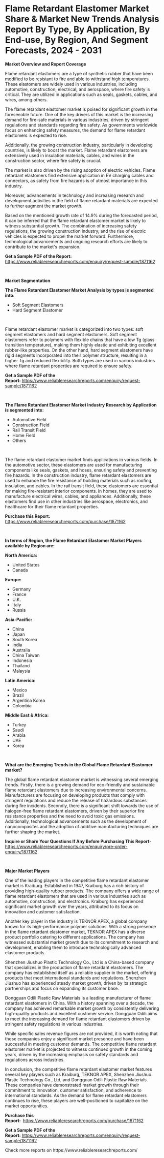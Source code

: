 <p><h1>Flame Retardant Elastomer Market Share & Market New Trends Analysis Report By Type, By Application, By End-use, By Region, And Segment Forecasts, 2024 - 2031</h1></p><p><strong>Market Overview and Report Coverage</strong></p>
<p><p>Flame retardant elastomers are a type of synthetic rubber that have been modified to be resistant to fire and able to withstand high temperatures. These elastomers are widely used in various industries, including automotive, construction, electrical, and aerospace, where fire safety is critical. They are utilized in applications such as seals, gaskets, cables, and wires, among others.</p><p>The flame retardant elastomer market is poised for significant growth in the foreseeable future. One of the key drivers of this market is the increasing demand for fire-safe materials in various industries, driven by stringent regulations and standards regarding fire safety. As governments worldwide focus on enhancing safety measures, the demand for flame retardant elastomers is expected to rise.</p><p>Additionally, the growing construction industry, particularly in developing countries, is likely to boost the market. Flame retardant elastomers are extensively used in insulation materials, cables, and wires in the construction sector, where fire safety is crucial.</p><p>The market is also driven by the rising adoption of electric vehicles. Flame retardant elastomers find extensive application in EV charging cables and connectors, as safety from fire hazards is of utmost importance in this industry.</p><p>Moreover, advancements in technology and increasing research and development activities in the field of flame retardant materials are expected to further augment the market growth.</p><p>Based on the mentioned growth rate of 14.9% during the forecasted period, it can be inferred that the flame retardant elastomer market is likely to witness substantial growth. The combination of increasing safety regulations, the growing construction industry, and the rise of electric vehicles is expected to propel the market forward. Furthermore, technological advancements and ongoing research efforts are likely to contribute to the market's expansion.</p></p>
<p><strong>Get a Sample PDF of the Report:</strong> <a href="https://www.reliableresearchreports.com/enquiry/request-sample/1871162">https://www.reliableresearchreports.com/enquiry/request-sample/1871162</a></p>
<p>&nbsp;</p>
<p><strong>Market Segmentation</strong></p>
<p><strong>The Flame Retardant Elastomer Market Analysis by types is segmented into:</strong></p>
<p><ul><li>Soft Segment Elastomers</li><li>Hard Segment Elastomer</li></ul></p>
<p>&nbsp;</p>
<p><p>Flame retardant elastomer market is categorized into two types: soft segment elastomers and hard segment elastomers. Soft segment elastomers refer to polymers with flexible chains that have a low Tg (glass transition temperature), making them highly elastic and exhibiting excellent rubber-like properties. On the other hand, hard segment elastomers have rigid segments incorporated into their polymer structure, resulting in a higher Tg and reduced flexibility. Both types are used in various industries where flame retardant properties are required to ensure safety.</p></p>
<p><strong>Get a Sample PDF of the Report:</strong>&nbsp;<a href="https://www.reliableresearchreports.com/enquiry/request-sample/1871162">https://www.reliableresearchreports.com/enquiry/request-sample/1871162</a></p>
<p>&nbsp;</p>
<p><strong>The Flame Retardant Elastomer Market Industry Research by Application is segmented into:</strong></p>
<p><ul><li>Automotive Field</li><li>Construction Field</li><li>Rail Transit Field</li><li>Home Field</li><li>Others</li></ul></p>
<p>&nbsp;</p>
<p><p>The flame retardant elastomer market finds applications in various fields. In the automotive sector, these elastomers are used for manufacturing components like seals, gaskets, and hoses, ensuring safety and preventing fire hazards. In the construction industry, flame retardant elastomers are used to enhance the fire resistance of building materials such as roofing, insulation, and cables. In the rail transit field, these elastomers are essential for making fire-resistant interior components. In homes, they are used to manufacture electrical wires, cables, and appliances. Additionally, these elastomers find use in other industries like aerospace, electronics, and healthcare for their flame retardant properties.</p></p>
<p><strong>Purchase this Report:</strong>&nbsp; <a href="https://www.reliableresearchreports.com/purchase/1871162">https://www.reliableresearchreports.com/purchase/1871162</a></p>
<p>&nbsp;</p>
<p><strong>In terms of Region, the Flame Retardant Elastomer Market Players available by Region are:</strong></p>
<p>
    <p> <strong> North America: </strong>
        <ul>
            <li>United States</li>
            <li>Canada</li>
        </ul>
        </p> 
    <p> <strong> Europe: </strong>
        <ul>
            <li>Germany</li>
            <li>France</li>
            <li>U.K.</li>
            <li>Italy</li>
            <li>Russia</li>
        </ul>
        </p> 
    <p> <strong> Asia-Pacific: </strong>
        <ul>
            <li>China</li>
            <li>Japan</li>
            <li>South Korea</li>
            <li>India</li>
            <li>Australia</li>
            <li>China Taiwan</li>
            <li>Indonesia</li>
            <li>Thailand</li>
            <li>Malaysia</li>
        </ul>
        </p> 
    <p> <strong> Latin America: </strong>
        <ul>
            <li>Mexico</li>
            <li>Brazil</li>
            <li>Argentina Korea</li>
            <li>Colombia</li>
        </ul>
        </p> 
    <p> <strong> Middle East & Africa: </strong>
        <ul>
            <li>Turkey</li>
            <li>Saudi</li>
            <li>Arabia</li>
            <li>UAE</li>
            <li>Korea</li>
        </ul>
    </p>
    </p>
<p>&nbsp;</p>
<p><strong>What are the Emerging Trends in the Global Flame Retardant Elastomer market?</strong></p>
<p><p>The global flame retardant elastomer market is witnessing several emerging trends. Firstly, there is a growing demand for eco-friendly and sustainable flame retardant elastomers due to increasing environmental concerns. Manufacturers are focusing on developing products that comply with stringent regulations and reduce the release of hazardous substances during fire incidents. Secondly, there is a significant shift towards the use of halogen-free flame retardant elastomers, driven by their superior fire resistance properties and the need to avoid toxic gas emissions. Additionally, technological advancements such as the development of nanocomposites and the adoption of additive manufacturing techniques are further shaping the market.</p></p>
<p><strong>Inquire or Share Your Questions If Any Before Purchasing This Report</strong>- <a href="https://www.reliableresearchreports.com/enquiry/pre-order-enquiry/1871162">https://www.reliableresearchreports.com/enquiry/pre-order-enquiry/1871162</a></p>
<p>&nbsp;</p>
<p><strong>Major Market Players</strong></p>
<p><p>One of the leading players in the competitive flame retardant elastomer market is Kraiburg. Established in 1947, Kraiburg has a rich history of providing high-quality rubber products. The company offers a wide range of flame retardant elastomers that are used in various industries such as automotive, construction, and electronics. Kraiburg has experienced significant market growth over the years, attributed to its focus on innovation and customer satisfaction.</p><p>Another key player in the industry is TEKNOR APEX, a global company known for its high-performance polymer solutions. With a strong presence in the flame retardant elastomer market, TEKNOR APEX has a diverse product portfolio catering to different applications. The company has witnessed substantial market growth due to its commitment to research and development, enabling them to introduce technologically advanced elastomer products.</p><p>Shenzhen Jiushuo Plastic Technology Co., Ltd is a China-based company that specializes in the production of flame retardant elastomers. The company has established itself as a reliable supplier in the market, offering products that meet international standards and regulations. Shenzhen Jiushuo has experienced steady market growth, driven by its strategic partnerships and focus on expanding its customer base.</p><p>Dongguan Odili Plastic Raw Materials is a leading manufacturer of flame retardant elastomers in China. With a history spanning over a decade, the company has achieved remarkable market growth by consistently delivering high-quality products and excellent customer service. Dongguan Odili aims to meet the increasing demand for flame retardant elastomers driven by stringent safety regulations in various industries.</p><p>While specific sales revenue figures are not provided, it is worth noting that these companies enjoy a significant market presence and have been successful in meeting customer demands. The competitive flame retardant elastomer market is projected to witness continued growth in the coming years, driven by the increasing emphasis on safety standards and regulations across industries.</p><p>In conclusion, the competitive flame retardant elastomer market features several key players such as Kraiburg, TEKNOR APEX, Shenzhen Jiushuo Plastic Technology Co., Ltd, and Dongguan Odili Plastic Raw Materials. These companies have demonstrated market growth through their commitment to innovation, customer satisfaction, and adherence to international standards. As the demand for flame retardant elastomers continues to rise, these players are well-positioned to capitalize on the market opportunities.</p></p>
<p><strong>Purchase this Report:</strong>&nbsp;&nbsp;<a href="https://www.reliableresearchreports.com/purchase/1871162">https://www.reliableresearchreports.com/purchase/1871162</a></p>
<p></p>
<p><strong>Get a Sample PDF of the Report:</strong>&nbsp;<a href="https://www.reliableresearchreports.com/enquiry/request-sample/1871162">https://www.reliableresearchreports.com/enquiry/request-sample/1871162</a></p>
<p>Check more reports on https://www.reliableresearchreports.com/</p>